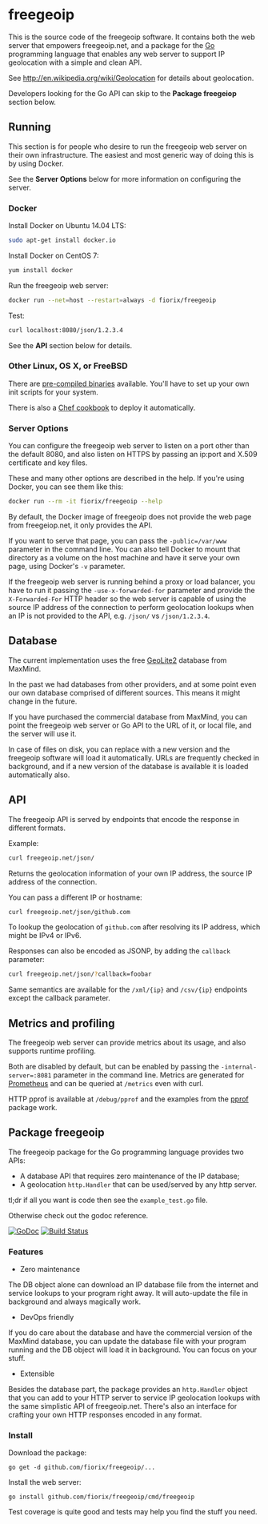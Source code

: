 # freegeoip

This is the source code of the freegeoip software. It contains both
the web server that empowers freegeoip.net, and a package for the
[Go](http://golang.org) programming language that enables any web server
to support IP geolocation with a simple and clean API.

See http://en.wikipedia.org/wiki/Geolocation for details about geolocation.

Developers looking for the Go API can skip to the **Package freegeiop**
section below.

## Running

This section is for people who desire to run the freegeoip web server
on their own infrastructure. The easiest and most generic way of doing
this is by using Docker.

See the **Server Options** below for more information on configuring
the server.

### Docker

Install Docker on Ubuntu 14.04 LTS:

```bash
sudo apt-get install docker.io
```

Install Docker on CentOS 7:

```bash
yum install docker
```

Run the freegeoip web server:

```bash
docker run --net=host --restart=always -d fiorix/freegeoip
```

Test:

```bash
curl localhost:8080/json/1.2.3.4
```

See the **API** section below for details.

### Other Linux, OS X, or FreeBSD

There are [pre-compiled binaries](https://github.com/fiorix/freegeoip/releases) available. You'll have to set up your own init scripts for your system.

There is also a [Chef cookbook](https://supermarket.chef.io/cookbooks/freegeoip) to deploy it automatically.

### Server Options

You can configure the freegeoip web server to listen on a port
other than the default 8080, and also listen on HTTPS by passing
an ip:port and X.509 certificate and key files.

These and many other options are described in the help. If you're
using Docker, you can see them like this:

```bash
docker run --rm -it fiorix/freegeoip --help
```

By default, the Docker image of freegeoip does not provide the
web page from freegeiop.net, it only provides the API.

If you want to serve that page, you can pass the `-public=/var/www`
parameter in the command line. You can also tell Docker to mount that
directory as a volume on the host machine and have it serve your own
page, using Docker's `-v` parameter.

If the freegeoip web server is running behind a proxy or load
balancer, you have to run it passing the `-use-x-forwarded-for`
parameter and provide the `X-Forwarded-For` HTTP header so the web
server is capable of using the source IP address of the connection
to perform geolocation lookups when an IP is not provided to
the API, e.g. `/json/` vs `/json/1.2.3.4`.

## Database

The current implementation uses the free [GeoLite2](http://dev.maxmind.com/geoip/geoip2/geolite2/)
database from MaxMind.

In the past we had databases from other providers, and at some point
even our own database comprised of different sources. This means it
might change in the future.

If you have purchased the commercial database from MaxMind, you can
point the freegeoip web server or Go API to the URL of it, or local
file, and the server will use it.

In case of files on disk, you can replace with a new version and the
freegeoip software will load it automatically. URLs are frequently
checked in background, and if a new version of the database is
available it is loaded automatically also.

## API

The freegeoip API is served by endpoints that encode the response
in different formats.

Example:

```bash
curl freegeoip.net/json/
```

Returns the geolocation information of your own IP address, the source
IP address of the connection.

You can pass a different IP or hostname:

```bash
curl freegeoip.net/json/github.com
```

To lookup the geolocation of `github.com` after resolving its IP address,
which might be IPv4 or IPv6.

Responses can also be encoded as JSONP, by adding the `callback` parameter:

```bash
curl freegeoip.net/json/?callback=foobar
```

Same semantics are available for the `/xml/{ip}` and `/csv/{ip}` endpoints
except the callback parameter.

## Metrics and profiling

The freegeoip web server can provide metrics about its usage, and also
supports runtime profiling.

Both are disabled by default, but can be enabled by passing the
`-internal-server=:8081` parameter in the command line. Metrics are
generated for [Prometheus](http://prometheus.io) and can be queried
at `/metrics` even with curl.

HTTP pprof is available at `/debug/pprof` and the examples from
the [pprof](https://golang.org/pkg/net/http/pprof/) package work.

## Package freegeoip

The freegeoip package for the Go programming language provides two APIs:

- A database API that requires zero maintenance of the IP database;
- A geolocation `http.Handler` that can be used/served by any http server.

tl;dr if all you want is code then see the `example_test.go` file.

Otherwise check out the godoc reference.

[![GoDoc](https://godoc.org/github.com/fiorix/freegeoip?status.svg)](https://godoc.org/github.com/fiorix/freegeoip)
[![Build Status](https://secure.travis-ci.org/fiorix/freegeoip.png)](http://travis-ci.org/fiorix/freegeoip)

### Features

- Zero maintenance

The DB object alone can download an IP database file from the internet and
service lookups to your program right away. It will auto-update the file in
background and always magically work.

- DevOps friendly

If you do care about the database and have the commercial version of the
MaxMind database, you can update the database file with your program running
and the DB object will load it in background. You can focus on your stuff.

- Extensible

Besides the database part, the package provides an `http.Handler` object
that you can add to your HTTP server to service IP geolocation lookups with
the same simplistic API of freegeoip.net. There's also an interface for
crafting your own HTTP responses encoded in any format.

### Install

Download the package:

	go get -d github.com/fiorix/freegeoip/...

Install the web server:

	go install github.com/fiorix/freegeoip/cmd/freegeoip

Test coverage is quite good and tests may help you find the stuff you need.
